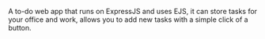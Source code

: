 A to-do web app that runs on ExpressJS and uses EJS, it can store tasks for your office and work, allows you to add new tasks with a simple click of a button.